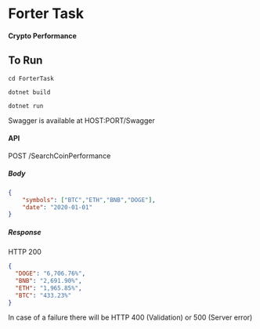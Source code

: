 # Forter Task
#### Crypto Performance

## To Run
`cd ForterTask`

`dotnet build`

`dotnet run`

Swagger is available at HOST:PORT/Swagger

#### API
POST /SearchCoinPerformance

##### Body
```json
{
    "symbols": ["BTC","ETH","BNB","DOGE"],
    "date": "2020-01-01"
}
```
##### Response 
HTTP 200
```json
{
  "DOGE": "6,706.76%",
  "BNB": "2,691.90%",
  "ETH": "1,965.85%",
  "BTC": "433.23%"
}
```

In case of a failure there will be HTTP 400 (Validation) or 500 (Server error)